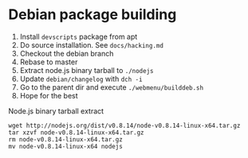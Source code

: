 # Debian package building

  1. Install `devscripts` package from apt
  1. Do source installation. See `docs/hacking.md`
  1. Checkout the debian branch
  1. Rebase to master
  1. Extract node.js binary tarball to `./nodejs`
  7. Update `debian/changelog` with `dch -i`
  8. Go to the parent dir and execute `./webmenu/builddeb.sh`
  9. Hope for the best



Node.js binary tarball extract

```
wget http://nodejs.org/dist/v0.8.14/node-v0.8.14-linux-x64.tar.gz
tar xzvf node-v0.8.14-linux-x64.tar.gz
rm node-v0.8.14-linux-x64.tar.gz 
mv node-v0.8.14-linux-x64 nodejs
```